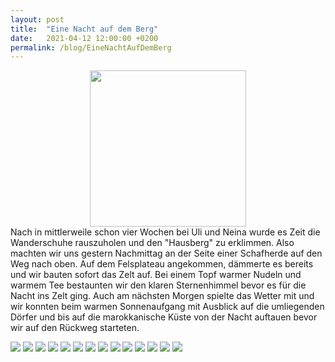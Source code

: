 ```yaml
---
layout: post
title:  "Eine Nacht auf dem Berg"
date:   2021-04-12 12:00:00 +0200
permalink: /blog/EineNachtAufDemBerg
---
```

<center>
<img src="../assets/images/EineNachtAufDemBerg/map.png" height="250" width="250">
</center>
Nach in mittlerweile schon vier Wochen bei Uli und Neina wurde es Zeit die Wanderschuhe rauszuholen und den "Hausberg" zu erklimmen. Also machten wir uns gestern Nachmittag an der Seite einer Schafherde auf den Weg nach oben. Auf dem Felsplateau angekommen, dämmerte es bereits und wir bauten sofort das Zelt auf. Bei einem Topf warmer Nudeln und warmem Tee bestaunten wir den klaren Sternenhimmel bevor es für die Nacht ins Zelt ging. Auch am nächsten Morgen spielte das Wetter mit und wir konnten beim warmen Sonnenaufgang mit Ausblick auf die umliegenden Dörfer und bis auf die marokkanische Küste von der Nacht auftauen bevor wir auf den Rückweg starteten.

![](../assets/images/EineNachtAufDemBerg/1.jpg)
![](../assets/images/EineNachtAufDemBerg/2.jpg)
![](../assets/images/EineNachtAufDemBerg/3.jpg)
![](../assets/images/EineNachtAufDemBerg/4.jpg)
![](../assets/images/EineNachtAufDemBerg/5.jpg)
![](../assets/images/EineNachtAufDemBerg/6.jpg)
![](../assets/images/EineNachtAufDemBerg/7.jpg)
![](../assets/images/EineNachtAufDemBerg/8.jpg)
![](../assets/images/EineNachtAufDemBerg/9.jpg)
![](../assets/images/EineNachtAufDemBerg/10.jpg)
![](../assets/images/EineNachtAufDemBerg/11.jpg)
![](../assets/images/EineNachtAufDemBerg/12.jpg)
![](../assets/images/EineNachtAufDemBerg/13.jpg)
![](../assets/images/EineNachtAufDemBerg/14.jpg)
